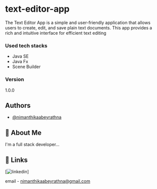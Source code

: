 
# text-editor-app

The Text Editor App is a simple and user-friendly application that allows users to create, edit, and save plain text documents. This app provides a rich and intuitive interface for efficient text editing

### Used tech stacks
* Java SE
* Java Fx
* Scene Builder

### Version
1.0.0
## Authors

- [@nimanthikaabeyrathna](https://github.com/NimanthikaAbeyrathna/)


## 🚀 About Me
I'm a full stack developer...


## 🔗 Links

[![linkedin](https://www.linkedin.com/in/nimanthika-abeyrathna-b27b48184/)]

email - nimanthikaabeyrathna@gmail.com

